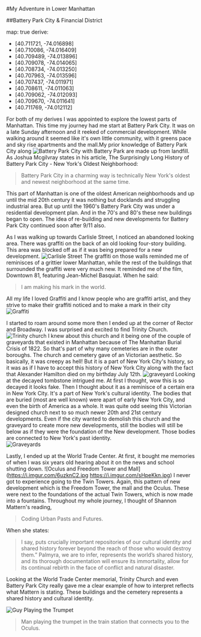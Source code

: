 #My Adventure in Lower Manhattan

##Battery Park City & Financial District

map: true
derive:
  - [40.711721, -74.016898]
  - [40.710086, -74.016409]
  - [40.709489, -74.013896]
  - [40.709078, -74.014065]
  - [40.708734, -74.013250]
  - [40.707963, -74.013596]
  - [40.707437, -74.011971]
  - [40.708611, -74.011063]
  - [40.709062, -74.012093]
  - [40.709670, -74.011641]
  - [40.711769, -74.012112]

For both of my derives I was appointed to explore the lowest parts of
Manhattan. This time my journey had me start at Battery Park City. It was on a late
Sunday afternoon and it reeked of commercial development. While walking around it seemed
like it's own little community, with it greens pace and sky rise apartments and the mall.My
prior knowledge of Battery Park City along ![Battery Park City](https://i.imgur.com/hB33Tas.jpg)
with Battery Park are made up from landfill. As Joshua Mcgilvray states in his
article, The Surprisingly Long History of Battery Park City - New York's Oldest
Neighborhood:

>Battery Park City in a charming way
is technically New York's oldest and newest neighborhood at the same time.

This part of Manhattan is one of the oldest American neighborhoods and up until
the mid 20th century it was nothing but docklands and struggling industrial
area. But up until the 1960's Battery Park City was under a residential
development plan. And in the 70's and 80's these new buildings began to open.
The idea of re-building and new developments for Battery Park City continued
soon after 9/11 also.


As I was walking up towards Carlisle Street, I noticed an abandoned looking area. There
was graffiti on the back of an old looking four-story building. This area was
blocked off as if it was being prepared for a new development. ![Carlisle Street](https://i.imgur.com/5aJLQ7F.jpg)
The graffiti on those walls reminded me of reminisces of a grittier lower
Manhattan, while the rest of the buildings that surrounded the graffiti were very
much new. It reminded me of the film, Downtown 81, featuring Jean-Michel
Basquiat. When he said:
>I am making his mark in the world.

All my life I loved Graffiti and I know people who are graffiti artist, and
they strive to make their graffiti noticed and to make a mark in their city  
![Graffiti](https://i.imgur.com/e72BxDH.jpg)

I started to roam around some more then I ended up at the corner of Rector and
Broadway. I was surprised and excited to find Trinity Church. ![Trinity church](https://i.imgur.com/3rnJmld.jpg)
I knew about this church and it being one of the couple of graveyards that existed in
Manhattan because of The Manhattan Burial Crisis of 1822. So that's part of why many
cemeteries are in the outer boroughs. The church and cemetery gave of an
Victorian aesthetic. So basically, it was creepy as hell! But it is a part of New
York City's history, so it was as if I have to accept this history of New York
City along with the fact that Alexander Hamilton died on my birthday July 12th. ![graveyard](https://i.imgur.com/L0yMiGH.jpg)
Looking at the decayed tombstone intrigued me. At first I thought, wow this is
so decayed it looks fake. Then I thought about it as a reminisce of a certain
era in New York City. It's a part of New York's cultural identity. The bodies that
are buried (most are well known) were apart of early New York City, and even
the birth of America as a whole. It was quite odd seeing this Victorian designed
church next to so much newer 20th and 21st century developments. Even if the
city wanted to demolish this church and the graveyard to create more new
developments, still the bodies will still be below as if they were the
foundation of the New development. Those bodies are connected to New York's past
identity.  
![Graveyards](https://i.imgur.com/elbIYgV.jpg)

Lastly, I ended up at the World Trade Center. At first, it bought me memories of
when I was six years old hearing about it on the news and school shutting
down.
![Oculus and Freedom Tower and Mall](https://i.imgur.com/6uzknC2.jpg https://i.imgur.com/sHpeKkn.jpg)
I never got to experience going to the Twin Towers. Again, this pattern of new
development which is the Freedom Tower, the mall and the Oculus. These were next
to the foundations of the actual Twin Towers, which is now made into a fountains.
Throughout my whole journey, I thought of Shannon Mattern's reading,
>Coding Urban Pasts and Futures.

When she states:
>I say, puts crucially important repositories of our cultural identity and shared
history forever beyond the reach of those who would destroy them.” Palmyra,
we are to infer, represents the world’s shared history, and its thorough
documentation will ensure its immortality, allow for its continual rebirth
in the face of conflict and natural disaster.

Looking at the World Trade Center memorial, Trinity Church and even Battery Park
City really gave me a clear example of how to interpret reflects what Mattern is stating. These buildings and the cemetery represents a shared history and cultural identity.

![Guy Playing the Trumpet](https://i.imgur.com/Jaiusv3.jpg)
>Man playing the trumpet in the train station that connects you to the Oculus.
